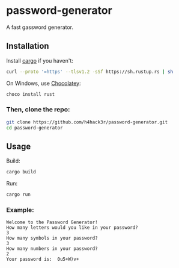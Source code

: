 # password-generator

A fast gassword generator.

## Installation
Install [cargo](https://crates.io) if you haven't:

```bash
curl --proto '=https' --tlsv1.2 -sSf https://sh.rustup.rs | sh
```
On Windows, use [Chocolatey](https://chocolatey.io):
```PowerShell
choco install rust
```

### Then, clone the repo:
```bash
git clone https://github.com/h4hack3r/password-generator.git
cd password-generator
```
## Usage
 
 Build:
```bash
cargo build 
```
 Run:
```bash
cargo run
```

### Example:
```
Welcome to the Password Generator!
How many letters would you like in your password?
3
How many symbols in your password?
3
How many numbers in your password?
2
Your password is:  0u5+W)v+
```